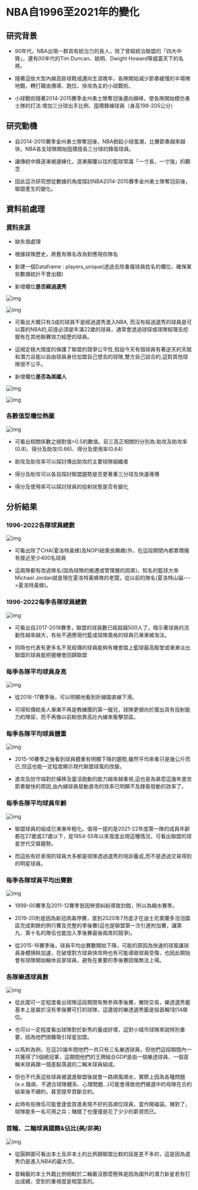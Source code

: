 # NBA自1996至2021年的變化

## 研究背景

* 90年代，NBA出現一群具有統治力的長人，除了曾經統治聯盟的「四大中鋒」，還有00年代的Tim Duncan、姚明、Dwight Howard等威震天下的名將。

* 隨著這些大型內線高掛球鞋或邁向生涯晚年，各隊開始減少節奏緩慢的半場陣地戰，轉打藉由傳導、跑位、快攻為主的小球戰術。

* 小球戰術隨著2014-2015賽季金州勇士隊奪冠後邁向顛峰，使各隊開始模仿勇士隊的打法:增加三分球出手比例、囤積鋒線球員（身高198-205公分）

## 研究動機

* 自2014-2015賽季金州勇士隊奪冠後，NBA掀起小球風潮，比賽節奏越來越快，NBA各支球隊開始囤積擅長三分球的鋒衛球員。

* 讓傳統中鋒逐漸被邊緣化，逐漸顛覆以往的籃球常識「一寸長，一寸強」的觀念

* 因此這次研究想從數據的角度探討NBA2014-2015賽季金州勇士隊奪冠前後，聯盟產生的變化。

## 資料前處理

### [資料來源](https://www.kaggle.com/datasets/justinas/nba-players-data)

* 缺失值處理

* 根據球隊歷史，將舊有隊名改為對應現存隊名

* 新建一個Dataframe : players_unique(透過去除重複球員姓名的欄位，確保某些數據統計不會出錯)

* 新增欄位**是否經過選秀**

![img](https://github.com/jason-28/Learning-Note/blob/main/img/%E6%98%AF%E5%90%A6%E7%B6%93%E9%81%8E%E9%81%B8%E7%A7%80.jpg)

![img](https://github.com/jason-28/Learning-Note/blob/main/img/%E7%90%83%E5%93%A1%E6%98%AF%E5%90%A6%E9%80%8F%E9%81%8E%E9%81%B8%E7%A7%80%E5%8A%A0%E5%85%A5%E8%81%AF%E7%9B%9F.png)

* 可看出大概只有3成的球員不是經過選秀進入NBA, 而沒有經過選秀的球員是可以簽約NBA的,前提必須是年滿22歲的球員，通常會透過球探或球隊經理去挖掘有在其他聯賽效力經歷的球員。

* 這規定極大限度的保護了聯盟的競爭公平性,假設今天有個球員有著逆天的天賦和潛力且能以自由球員身份加盟自己想去的球隊,雙方自己談合約,這對其他球隊很不公平。

* 新增欄位**是否為美國人**

![img](https://github.com/jason-28/Learning-Note/blob/main/img/%E6%98%AF%E5%90%A6%E7%82%BA%E7%BE%8E%E5%9C%8B%E6%9C%AC%E5%9C%9F%E7%90%83%E5%93%A1.jpg)

![img](https://github.com/jason-28/Learning-Note/blob/main/img/%E7%90%83%E5%93%A1%E7%82%BA%E7%BE%8E%E5%9C%8B%E4%BA%BA%E7%9A%84%E6%AF%94%E4%BE%8B.png)

### 各數值型欄位熱圖

![img](https://github.com/jason-28/Learning-Note/blob/main/img/%E7%86%B1%E5%9C%96.png)

* 可看出相關係數之絕對值>0.5的數值。前三高正相關的分別為:助攻及助攻率(0.8)、得分及助攻(0.66)、得分及使用率(0.64)

* 助攻及助攻率可以探討傳出助攻的主要球隊組織者

* 得分及助攻可以各自探討聯盟趨勢是否更著重三分球及快速導傳

* 得分及使用率可以探討球員的投射狀態是否有變化

## 分析結果

### 1996-2022各隊球員總數

![img](https://github.com/jason-28/Learning-Note/blob/main/img/1996-2021%E5%90%84%E9%9A%8A%E7%B8%BD%E4%BA%BA%E6%95%B8.png)

* 可看出除了CHA(夏洛特黃蜂)及NOP(紐奧良鵜鶘)外，在這段期間內都累積擁有接近至少400名球員

* 這兩隊都有改過隊名(因為球隊的搬遷或管理層的因素)，知名的籃球大帝Michael Jordan就是現在夏洛特黃蜂隊的老闆，從以前的隊名(夏洛特山貓--->夏洛特黃蜂)。

### 1996-2022每季各隊球員總數 

![img](https://github.com/jason-28/Learning-Note/blob/main/img/%E8%81%AF%E7%9B%9F%E6%AF%8F%E5%AD%A3%E7%90%83%E5%93%A1%E7%B8%BD%E6%95%B8.png)

* 可看出自2017-2018賽季，聯盟的球員數已經超越500人了，暗示著球員的流動性越來越大，有些不適應現代籃或球隊風格的球員已漸漸被淘汰。

* 同時也代表有更多名不見經傳的球員能夠有機會踏上籃球最高殿堂或漸漸淡出聯盟的球員能把握機會回歸聯盟

### 每季各隊平均球員身高

![img](https://github.com/jason-28/Learning-Note/blob/main/img/%E6%AF%8F%E5%AD%A3%E5%90%84%E9%9A%8A%E5%B9%B3%E5%9D%87%E7%90%83%E5%93%A1%E8%BA%AB%E9%AB%98.png)

* 從2016-17賽季後，可以明顯地看到折線圖直線下滑。

* 可得知傳統長人漸漸不再是教練團的第一寵兒，球隊更傾向於擺出具有投射能力的陣容，而不再像以前較依靠高壯內線來衝擊禁區。

### 每季各隊平均球員體重

![img](https://github.com/jason-28/Learning-Note/blob/main/img/%E6%AF%8F%E5%AD%A3%E5%90%84%E9%9A%8A%E5%B9%B3%E5%9D%87%E7%90%83%E5%93%A1%E9%AB%94%E9%87%8D.png)

* 2015-16賽季之後看到球員體重有明顯下降的趨勢,雖然平均來看只是幾公斤而已,但這也能一定程度顯示現代聯盟球風的改變。

* 進攻及防守端對於橫移及靈活跑動的能力越來越重視,這也是為甚麼這幾年進攻節奏變快的原因,由內線球員發動進攻的效率已明顯不及鋒衛發動的效率了。

### 每季各隊平均球員年齡

![img](https://github.com/jason-28/Learning-Note/blob/main/img/%E6%AF%8F%E5%AD%A3%E5%90%84%E9%9A%8A%E5%B9%B3%E5%9D%87%E7%90%83%E5%93%A1%E5%B9%B4%E9%BD%A1.png)

* 聯盟球員的組成已漸漸年輕化。值得一提的是2021-22年度第一隊的成員年齡都在27歲或27歲以下，是1954-55年以來首度出現這種情況，可看出聯盟的球星世代交替趨勢。

* 而這些有好表現的球員大多都是球隊透過選秀的培訓養成,而不是透過交易得到的明星球員。

### 每季各隊球員平均出賽數

![img](https://github.com/jason-28/Learning-Note/blob/main/img/%E6%AF%8F%E5%AD%A3%E5%90%84%E9%9A%8A%E7%90%83%E5%93%A1%E5%B9%B3%E5%9D%87%E5%87%BA%E8%B3%BD%E6%95%B8.png)

* 1999-00賽季及2011-12賽季皆因勞資糾紛導致封館，所以為縮水賽季。

* 2019-20則是因為新冠病毒停賽，直到2020年7月底才在迪士尼奧蘭多泡泡園區完成剩餘的例行賽及完整的季後賽(這也是聯盟第一次引進附加賽，讓第九、第十名的隊伍也能加入季後賽最後兩席的競爭)。

* 從2015-16賽季後，球員平均出賽數開始下降，可能的原因為快速的球風讓球員身體損耗加速，在破壞對方球員快攻時也有可能導致球員受傷，也因此開始會有球隊開始輪休自家球員，避免在重要的季後賽因傷無法上場。


### 各隊樂透球員數

![img](https://github.com/jason-28/Learning-Note/blob/main/img/%E5%90%84%E9%9A%8A%E6%A8%82%E9%80%8F%E7%B1%A4%E4%BA%BA%E6%95%B8.png)

* 從此圖可一定程度看出球隊這段期間有無參與季後賽，撇除交易，樂透選秀籤基本上是屬於沒有季後賽可打的球隊，這邊提的樂透選秀籤是指首輪1到14順位。

* 也可以一定程度看出球隊對於新秀的養成好壞，這對小城市球隊來說特別重要，因為他們很難吸引球星加盟。

* 以馬刺為例，在這20幾年間他們一共只有三名樂透球員，但他們這段期間內一共獲得了5個總冠軍，這期間他們的王牌組合GDP是由一個樂透球員、一個首輪末球員跟一個差點落選的二輪末球員組成。

* 但也不代表這些球員被選進聯盟後就會一路順風順水，實際上因為各種問題(e.x.傷病、不適合球隊體系、心理問題…)可能會導致他們被選中的母隊在合約結束後不續約，甚至提早買斷合約。

* 此時有些隊伍可能會逢低買進表現不好的高順位球員，當作開福袋。賭對了，球隊能多一名可用之兵；賭錯了也僅僅是花了少少的薪資而已。

### 首輪、二輪球員國籍&佔比(美/非美)

![img](https://github.com/jason-28/Learning-Note/blob/main/img/%E9%A6%96%E8%BC%AA%E4%BA%8C%E8%BC%AA%E7%90%83%E5%93%A1%E5%9C%8B%E7%B1%8D%E5%9C%93%E9%A4%85%E5%9C%96.jpg)

* 從圓餅圖可看出本土及非本土的比例跟聯盟比較的話是差不多的，這是因為選秀仍是進入NBA的最大宗。

* 首輪籤的本土外籍比例相較於二輪籤沒那麼懸殊是因為國外的潛力新星若有打出成績，受到的重視度是相當高的。
